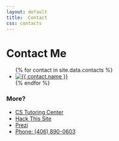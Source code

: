 ```yaml
---
layout: default
title:  Contact
css: contacts
---
```

# Contact Me

<ul class="contacts clear">
{% for contact in site.data.contacts %}
	<li>
		<a href="{{ contact.link }}">
			<img src="{{ contact.slug }}-128-black.png" title="{{ contact.name }}" alt="{{ contact.name }}">
		</a>
	</li>
{% endfor %}
</ul>

### More?

- [CS Tutoring Center](http://www.cstutoringcenter.com/profile.php?id=2399)
- [Hack This Site](https://www.hackthissite.org/user/view/bignatew/)
- [Prezi](http://prezi.com/user/bign8)
- [Phone: (406) 890-0603](tel:4068900603)
